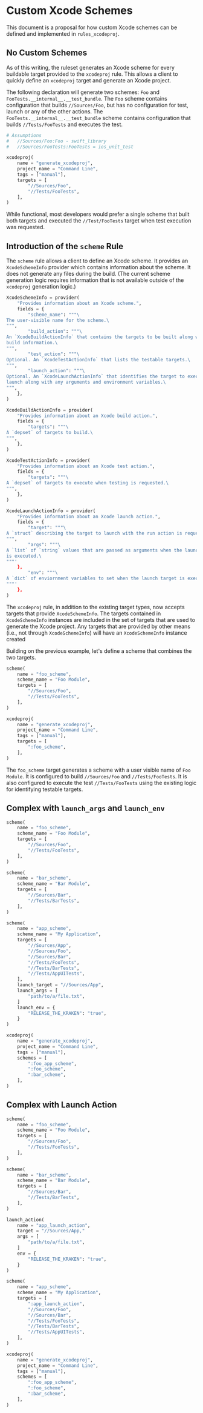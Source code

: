 # Custom Xcode Schemes

This document is a proposal for how custom Xcode schemes can be defined and implemented in
`rules_xcodeproj`.

## No Custom Schemes

As of this writing, the ruleset generates an Xcode scheme for every buildable target provided to
the `xcodeproj` rule. This allows a client to quickly define an `xcodeproj` target and generate an
Xcode project.

The following declaration will generate two schemes: `Foo` and
`FooTests.__internal__.__test_bundle`. The `Foo` scheme contains configuration that builds
`//Sources/Foo`, but has no configuration for test, launch or any of the other actions. The
`FooTests.__internal__.__test_bundle` scheme contains configuration that builds `//Tests/FooTests`
and executes the test.

```python
# Assumptions
#   //Sources/Foo:Foo - swift_library
#   //Sources/FooTests:FooTests = ios_unit_test

xcodeproj(
    name = "generate_xcodeproj",
    project_name = "Command Line",
    tags = ["manual"],
    targets = [
        "//Sources/Foo",
        "//Tests/FooTests",
    ],
)
```

While functional, most developers would prefer a single scheme that built both targets and executed
the `//Test/FooTests` target when test execution was requested.

## Introduction of the `scheme` Rule

The `scheme` rule allows a client to define an Xcode scheme. It provides an `XcodeSchemeInfo`
provider which contains information about the scheme. It does not generate any files during the
build. (The current scheme generation logic requires information that is not available outside of
the `xcodeproj` generation logic.)

```python
XcodeSchemeInfo = provider(
    "Provides information about an Xcode scheme.",
    fields = {
        "scheme_name": """\
The user-visible name for the scheme.\
""",
        "build_action": """\
An `XcodeBuildActionInfo` that contains the targets to be built along with any \
build information.\
""",
        "test_action": """\
Optional. An `XcodeTestActionInfo` that lists the testable targets.\
""",
        "launch_action": """\
Optional. An `XcodeLaunchActionInfo` that identifies the target to execute on \
launch along with any arguments and environment variables.\
""",
    },
)

XcodeBuildActionInfo = provider(
    "Provides information about an Xcode build action.",
    fields = {
        "targets": """\
A `depset` of targets to build.\
""",
    },
)

XcodeTestActionInfo = provider(
    "Provides information about an Xcode test action.",
    fields = {
        "targets": """\
A `depset` of targets to execute when testing is requested.\
""",
    },
)

XcodeLaunchActionInfo = provider(
    "Provides information about an Xcode launch action.",
    fields = {
        "target": """\
A `struct` describing the target to launch with the run action is requested.\
""",
        "args": """\
A `list` of `string` values that are passed as arguments when the launch target \
is executed.\
"""'
    },
        "env": """\
A `dict` of enviornment variables to set when the launch target is executed.\
"""'
    },
)
```

The `xcodeproj` rule, in addition to the existing target types, now accepts targets that provide
`XcodeSchemeInfo`. The targets contained in `XcodeSchemeInfo` instances are included in the set of
targets that are used to generate the Xcode project. Any targets that are provided by other means
(i.e., not through `XcodeSchemeInfo`) will have an `XcodeSchemeInfo` instance created

Building on the previous example, let's define a scheme that combines the two targets.

```python
scheme(
    name = "foo_scheme",
    scheme_name = "Foo Module",
    targets = [
        "//Sources/Foo",
        "//Tests/FooTests",
    ],
)

xcodeproj(
    name = "generate_xcodeproj",
    project_name = "Command Line",
    tags = ["manual"],
    targets = [
        ":foo_scheme",
    ],
)
```

The `foo_scheme` target generates a scheme with a user visible name of `Foo Module`. It is
configured to build `//Sources/Foo` and `//Tests/FooTests`. It is also configured to execute the
test `//Tests/FooTests` using the existing logic for identifying testable targets.


## Complex with `launch_args` and `launch_env`

```python
scheme(
    name = "foo_scheme",
    scheme_name = "Foo Module",
    targets = [
        "//Sources/Foo",
        "//Tests/FooTests",
    ],
)

scheme(
    name = "bar_scheme",
    scheme_name = "Bar Module",
    targets = [
        "//Sources/Bar",
        "//Tests/BarTests",
    ],
)

scheme(
    name = "app_scheme",
    scheme_name = "My Application",
    targets = [
        "//Sources/App",
        "//Sources/Foo",
        "//Sources/Bar",
        "//Tests/FooTests",
        "//Tests/BarTests",
        "//Tests/AppUITests",
    ],
    launch_target = "//Sources/App",
    launch_args = [
        "path/to/a/file.txt",
    ]
    launch_env = {
        "RELEASE_THE_KRAKEN": "true",
    }
)

xcodeproj(
    name = "generate_xcodeproj",
    project_name = "Command Line",
    tags = ["manual"],
    schemes = [
        ":foo_app_scheme",
        ":foo_scheme",
        ":bar_scheme",
    ],
)
```

## Complex with Launch Action

```python
scheme(
    name = "foo_scheme",
    scheme_name = "Foo Module",
    targets = [
        "//Sources/Foo",
        "//Tests/FooTests",
    ],
)

scheme(
    name = "bar_scheme",
    scheme_name = "Bar Module",
    targets = [
        "//Sources/Bar",
        "//Tests/BarTests",
    ],
)

launch_action(
    name = "app_launch_action",
    target = "//Sources/App,"
    args = [
        "path/to/a/file.txt",
    ]
    env = {
        "RELEASE_THE_KRAKEN": "true",
    }
)

scheme(
    name = "app_scheme",
    scheme_name = "My Application",
    targets = [
        ":app_launch_action",
        "//Sources/Foo",
        "//Sources/Bar",
        "//Tests/FooTests",
        "//Tests/BarTests",
        "//Tests/AppUITests",
    ],
)

xcodeproj(
    name = "generate_xcodeproj",
    project_name = "Command Line",
    tags = ["manual"],
    schemes = [
        ":foo_app_scheme",
        ":foo_scheme",
        ":bar_scheme",
    ],
)
```

